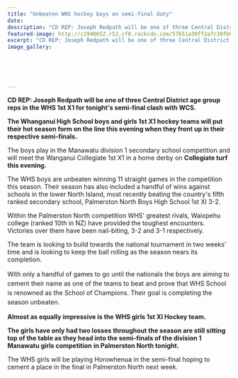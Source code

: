 ```yaml
---
title: "Unbeaten WHS hockey boys on semi-final duty"
date: 
description: "CD REP: Joseph Redpath will be one of three Central District age group reps in the WHS 1st X1 for tonight's semi-final clash with WCS, Wanganui Chronicle article on 17/8/16..."
featured-image: http://c1940652.r52.cf0.rackcdn.com/57b51a30ff2a7c38fb00151b/Joseph-Redpath-WHS-vs-WCS-aug-17-2016.jpg
excerpt: "CD REP: Joseph Redpath will be one of three Central District age group reps in the WHS 1st X1 for tonight's semi-final clash with WCS."
image_gallery:
    
    
    
    
    
---
```


<p><strong>CD REP: Joseph Redpath will be one of three Central District age group reps in the WHS 1st X1 for tonight's semi-final clash with WCS.</strong></p>
<p><strong>The Whanganui High School boys and girls 1st X1 hockey teams will put their hot season form on the line this evening when they front up in their respective semi-finals.</strong></p>
<p>The boys play in the Manawatu division 1 secondary school competition and will meet the Wanganui Collegiate 1st X1 in a home derby on <strong>Collegiate turf this evening.</strong></p>
<p>The WHS boys are unbeaten winning 11 straight games in the competition this season. Their season has also included a handful of wins against schools in the lower North Island, most recently beating the country's fifth ranked secondary school, Palmerston North Boys High School 1st XI 3-2.</p>
<p>Within the Palmerston North competition WHS' greatest rivals, Waiopehu college (ranked 10th in NZ) have provided the toughest encounters. Victories over them have been nail-biting, 3-2 and 3-1 respectively.</p>
<p>The team is looking to build towards the national tournament in two weeks' time and is looking to keep the ball rolling as the season nears its completion.</p>
<p><span style="line-height: 1.5;">With only a handful of games to go until the nationals the boys are aiming to cement their name as one of the teams to beat and prove that WHS School is renowned as the School of Champions. Their goal is completing the season unbeaten.</span></p>
<p><strong>Almost as equally impressive is the WHS girls 1st XI Hockey team.</strong></p>
<p><strong>The girls have only had two losses throughout the season are still sitting top of the table as they head into the semi-finals of the division 1 Manawatu girls competition</strong> <strong>in Palmerston North tonight.</strong></p>
<p>The WHS girls will be playing Horowhenua in the semi-final hoping to cement a place in the final in Palmerston North next week.</p>

